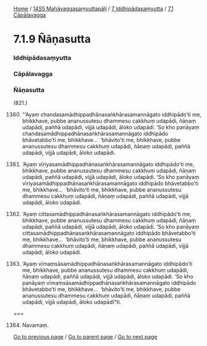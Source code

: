 
[Home](/) / [14S5 Mahāvaggasaṃyuttapāḷi](/tipitaka/14S5.md) / [7 Iddhipādasaṃyutta](/tipitaka/14S5/7.md) / [7.1 Cāpālavagga](/tipitaka/14S5/7/7.1.md)

# 7.1.9 Ñāṇasutta

### Iddhipādasaṃyutta

### Cāpālavagga

### Ñāṇasutta

(821.)

1360. “‘Ayaṃ chandasamādhippadhānasaṅkhārasamannāgato iddhipādo’ti me, bhikkhave, pubbe ananussutesu dhammesu cakkhuṃ udapādi, ñāṇaṃ udapādi, paññā udapādi, vijjā udapādi, āloko udapādi. ‘So kho panāyaṃ chandasamādhippadhānasaṅkhārasamannāgato iddhipādo bhāvetabbo’ti me, bhikkhave…  ‘bhāvito’ti me, bhikkhave, pubbe ananussutesu dhammesu cakkhuṃ udapādi, ñāṇaṃ udapādi, paññā udapādi, vijjā udapādi, āloko udapādi.

1361. ‘Ayaṃ vīriyasamādhippadhānasaṅkhārasamannāgato iddhipādo’ti me, bhikkhave, pubbe ananussutesu dhammesu cakkhuṃ udapādi, ñāṇaṃ udapādi, paññā udapādi, vijjā udapādi, āloko udapādi. ‘So kho panāyaṃ vīriyasamādhippadhānasaṅkhārasamannāgato iddhipādo bhāvetabbo’ti me, bhikkhave…  ‘bhāvito’ti me, bhikkhave, pubbe ananussutesu dhammesu cakkhuṃ udapādi, ñāṇaṃ udapādi, paññā udapādi, vijjā udapādi, āloko udapādi.

1362. ‘Ayaṃ cittasamādhippadhānasaṅkhārasamannāgato iddhipādo’ti me, bhikkhave, pubbe ananussutesu dhammesu cakkhuṃ udapādi, ñāṇaṃ udapādi, paññā udapādi, vijjā udapādi, āloko udapādi. ‘So kho panāyaṃ cittasamādhippadhānasaṅkhārasamannāgato iddhipādo bhāvetabbo’ti me, bhikkhave…  ‘bhāvito’ti me, bhikkhave, pubbe ananussutesu dhammesu cakkhuṃ udapādi, ñāṇaṃ udapādi, paññā udapādi, vijjā udapādi, āloko udapādi.

1363. ‘Ayaṃ vīmaṃsāsamādhippadhānasaṅkhārasamannāgato iddhipādo’ti me, bhikkhave, pubbe ananussutesu dhammesu cakkhuṃ udapādi, ñāṇaṃ udapādi, paññā udapādi, vijjā udapādi, āloko udapādi. ‘So kho panāyaṃ vīmaṃsāsamādhippadhānasaṅkhārasamannāgato iddhipādo bhāvetabbo’ti me, bhikkhave…  ‘bhāvito’ti me, bhikkhave, pubbe ananussutesu dhammesu cakkhuṃ udapādi, ñāṇaṃ udapādi, paññā udapādi, vijjā udapādi, āloko udapādī”ti.

===

1364. Navamaṃ.



[Go to previous page](/tipitaka/14S5/7/7.1/7.1.8.md) / [Go to parent page](/tipitaka/14S5/7/7.1.md) / [Go to next page](/tipitaka/14S5/7/7.1/7.1.10.md)


